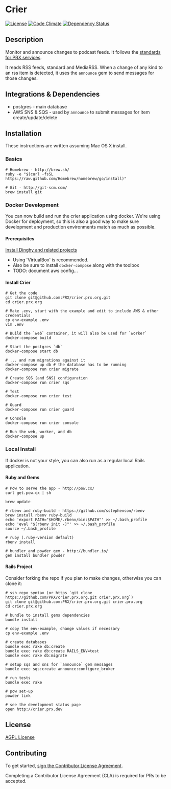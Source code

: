 # Crier
[![License](https://img.shields.io/badge/license-AGPL-blue.svg)](https://www.gnu.org/licenses/agpl-3.0.html)
[![Code Climate](https://codeclimate.com/github/PRX/crier.prx.org/badges/gpa.svg)](https://codeclimate.com/github/PRX/crier.prx.org)
[![Dependency Status](https://gemnasium.com/PRX/crier.prx.org.svg)](https://gemnasium.com/PRX/crier.prx.org)

## Description
Monitor and announce changes to podcast feeds.
It follows the [standards for PRX services](https://github.com/PRX/meta.prx.org/wiki/Project-Standards#services).

It reads RSS feeds, standard and MediaRSS.
When a change of any kind to an rss item is detected, it uses the `announce` gem to send messages for those changes.

## Integrations & Dependencies
- postgres - main database
- AWS SNS & SQS - used by `announce` to submit messages for item create/update/delete

## Installation
These instructions are written assuming Mac OS X install.

### Basics
```shell
# Homebrew - http://brew.sh/
ruby -e "$(curl -fsSL https://raw.github.com/Homebrew/homebrew/go/install)"

# Git - http://git-scm.com/
brew install git
```

### Docker Development
You can now build and run the crier application using docker.
We're using Docker for deployment, so this is also a good way to make sure development and production environments match as much as possible.

#### Prerequisites
[Install Dinghy and related projects](https://github.com/codekitchen/dinghy)
* Using 'VirtualBox' is recommended.
* Also be sure to install `docker-compose` along with the toolbox
* TODO: document aws config...

#### Install Crier
```shell
# Get the code
git clone git@github.com:PRX/crier.prx.org.git
cd crier.prx.org

# Make .env, start with the example and edit to include AWS & other credentials
cp env-example .env
vim .env

# Build the `web` container, it will also be used for `worker`
docker-compose build

# Start the postgres `db`
docker-compose start db

# ... and run migrations against it
docker-compose up db # the database has to be running
docker-compose run crier migrate

# Create SQS (and SNS) configuration
docker-compose run crier sqs

# Test
docker-compose run crier test

# Guard
docker-compose run crier guard

# Console
docker-compose run crier console

# Run the web, worker, and db
docker-compose up
```

### Local Install
If docker is not your style, you can also run as a regular local Rails application.

#### Ruby and Gems
```
# Pow to serve the app - http://pow.cx/
curl get.pow.cx | sh

brew update

# rbenv and ruby-build - https://github.com/sstephenson/rbenv
brew install rbenv ruby-build
echo 'export PATH="$HOME/.rbenv/bin:$PATH"' >> ~/.bash_profile
echo 'eval "$(rbenv init -)"' >> ~/.bash_profile
source ~/.bash_profile

# ruby (.ruby-version default)
rbenv install

# bundler and powder gem - http://bundler.io/
gem install bundler powder
```

#### Rails Project
Consider forking the repo if you plan to make changes, otherwise you can clone it:
```
# ssh repo syntax (or https `git clone https://github.com/PRX/crier.prx.org.git crier.prx.org`)
git clone git@github.com:PRX/crier.prx.org.git crier.prx.org
cd crier.prx.org

# bundle to install gems dependencies
bundle install

# copy the env-example, change values if necessary
cp env-example .env

# create databases
bundle exec rake db:create
bundle exec rake db:create RAILS_ENV=test
bundle exec rake db:migrate

# setup sqs and sns for `announce` gem messages
bundle exec sqs:create announce:configure_broker

# run tests
bundle exec rake

# pow set-up
powder link

# see the development status page
open http://crier.prx.dev
```

## License
[AGPL License](https://www.gnu.org/licenses/agpl-3.0.html)

## Contributing
To get started, <a href="https://www.clahub.com/agreements/PRX/crier.prx.org">sign the Contributor License Agreement</a>.

Completing a Contributor License Agreement (CLA) is required for PRs to be accepted.
